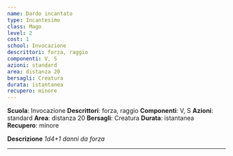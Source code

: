 ```yaml
---
name: Dardo incantato
type: Incantesimo
class: Mago
level: 2
cost: 1
school: Invocazione
descrittori: forza, raggio
componenti: V, S
azioni: standard
area: distanza 20
bersagli: Creatura
durata: istantanea
recupero: minore
---
```

**Scuola**: Invocazione
**Descrittori**: forza, raggio
**Componenti**: V, S
**Azioni**: standard
**Area**: distanza 20
**Bersagli**: Creatura
**Durata**: istantanea
**Recupero**: minore

**Descrizione**
*1d4+1 danni da forza*

---